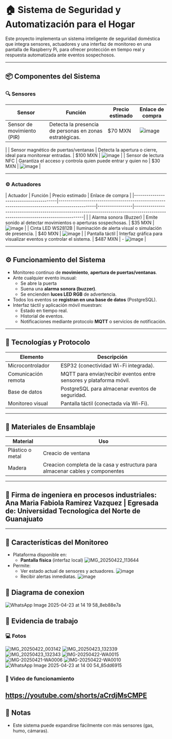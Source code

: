 # 🏠 Sistema de Seguridad y Automatización para el Hogar

Este proyecto implementa un sistema inteligente de seguridad doméstica que integra sensores, actuadores y una interfaz de monitoreo en una pantalla de Raspberry Pi, para ofrecer protección en tiempo real y respuesta automatizada ante eventos sospechosos.

---

## 📦 Componentes del Sistema

### 🔍 Sensores

| Sensor                                 | Función                                                                                      | Precio estimado | Enlace de compra                                                                                                                   |
|----------------------------------------|-----------------------------------------------------------------------------------------------|-----------------|------------------------------------------------------------------------------------------------------------------------------------|
| Sensor de movimiento (PIR)             | Detecta la presencia de personas en zonas estratégicas.                                       | $70 MXN         | ![image](https://github.com/user-attachments/assets/96e3feb2-3243-4aeb-b737-dc8b5042c66d)
 |
| Sensor magnético de puertas/ventanas   | Detecta la apertura o cierre, ideal para monitorear entradas.                                 | $100 MXN        | ![image](https://github.com/user-attachments/assets/0e3a6ee9-f653-42e4-9ba6-29b930e8a6c4)
 |
| Sensor de lectura NFC        | Garantiza el acceso y controla quien puede entrar y quien no              | $30 MXN         | ![image](https://github.com/user-attachments/assets/da28a110-a10e-45f0-b60f-63177d238a76)
     |

---

### ⚙️ Actuadores

| Actuador                               | Función                                                                                       | Precio estimado | Enlace de compra                                                                                                                  |
|----------------------------------------|------------------------------------------------------------------------------------------------|-----------------|-----------------------------------------------------------------------------------------------------------------------------------|                                                                                                                             |
| Alarma sonora (Buzzer)                 | Emite sonido al detectar movimientos o aperturas sospechosas.                                 | $35 MXN         | ![image](https://github.com/user-attachments/assets/b55f9377-e232-47cd-a03b-d1223a9a00ff)
      |
| Cinta LED WS2812B | Iluminación de alerta visual o simulación de presencia.                                                            | $40 MXN          | ![image](https://github.com/user-attachments/assets/12be199b-f9e9-43c0-98df-ca089a4a1a65)
 |
| Pantalla táctil                        | Interfaz gráfica para visualizar eventos y controlar el sistema.                              | $487 MXN        | - 
 ![image](https://github.com/user-attachments/assets/dc6bc78a-3607-4741-81ba-d8af06dbe695)    |

---

## ⚙️ Funcionamiento del Sistema

- Monitoreo continuo de **movimiento**, **apertura de puertas/ventanas**.
- Ante cualquier evento inusual:
  - Se abre la puerta
  - Suena una **alarma sonora (buzzer)**.
  - Se encienden **luces LED RGB** de advertencia.
- Todos los eventos se **registran en una base de datos** (PostgreSQL).
- Interfaz táctil y aplicación móvil muestran:
  - Estado en tiempo real.
  - Historial de eventos.
  - Notificaciones mediante protocolo **MQTT** o servicios de notificación.

---

## 📡 Tecnologías y Protocolo

| Elemento                   | Descripción                                                                 |
|---------------------------|-----------------------------------------------------------------------------|
| Microcontrolador          | ESP32 (conectividad Wi-Fi integrada).                                       |
| Comunicación remota       | MQTT para enviar/recibir eventos entre sensores y plataforma móvil.         |
| Base de datos             | PostgreSQL para almacenar eventos de seguridad.                             |
| Monitoreo visual          | Pantalla táctil (conectada vía Wi-Fi).                                      |

---

## 🧱 Materiales de Ensamblaje

| Material     | Uso                                                                 |
|--------------|----------------------------------------------------------------------|
| Plástico o metal | Creacio de ventana   |
| Madera       | Creacion completa de la casa y estructura para almacenar cables y componentes |

---

## 📝 Firma de ingeniera en procesos industriales: Ana Maria Fabiola Ramirez Vazquez | Egresada de: Universidad Tecnologica del Norte de Guanajuato

---
## 📱 Características del Monitoreo

- Plataforma disponible en:
  - **Pantalla física** (interfaz local)
    ![IMG_20250422_113644](https://github.com/user-attachments/assets/c09f5314-27ce-4f51-bfc1-8ae99ecf730c)
- Permite:
  - Ver estado actual de sensores y actuadores.
    ![image](https://github.com/user-attachments/assets/1a775980-b5be-46fa-b1d3-ea330c0931f7)
  - Recibir alertas inmediatas.
    ![image](https://github.com/user-attachments/assets/408aaf36-4658-4ca2-82ff-d68a762f1aed)

## 📔 Diagrama de conexion

![WhatsApp Image 2025-04-23 at 14 19 58_8eb88e7a](https://github.com/user-attachments/assets/0d5c6544-a294-4e7d-9292-73d284c03e36)


## 🚨 Evidencia de trabajo

### 💻 Fotos

![IMG_20250422_003142](https://github.com/user-attachments/assets/60588bbd-1964-4f74-87e3-704d7539c41b)
![IMG_20250423_132339](https://github.com/user-attachments/assets/0f9ef68c-a74e-461a-802f-3dc76fa77041)
![IMG_20250423_132343](https://github.com/user-attachments/assets/c18cdd0f-0adb-44e8-9349-658fd467fd22)
![IMG-20250422-WA0015](https://github.com/user-attachments/assets/d403049e-640c-44da-9cee-6866587c5472)
![IMG-20250421-WA0006](https://github.com/user-attachments/assets/d5a63d54-dc34-4639-bff5-9a34285e6c40)
![IMG-20250422-WA0010](https://github.com/user-attachments/assets/5dd4e44d-a665-4936-a0c3-b71ed006813c)
![WhatsApp Image 2025-04-23 at 14 00 54_85dd6915](https://github.com/user-attachments/assets/8995f6a2-4ba5-45ff-af03-f13e4ef5d656)

### 🎥 Video de funcionamiento
https://youtube.com/shorts/aCrdjMsCMPE
---

## 📝 Notas
- Este sistema puede expandirse fácilmente con más sensores (gas, humo, cámaras).
